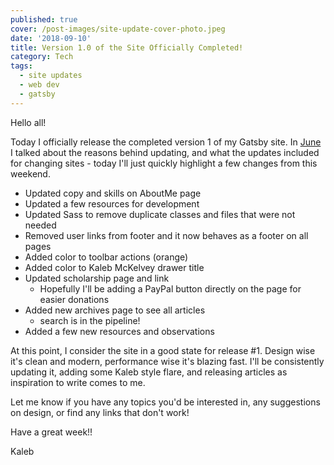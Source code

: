 ```yaml
---
published: true
cover: /post-images/site-update-cover-photo.jpeg
date: '2018-09-10'
title: Version 1.0 of the Site Officially Completed!
category: Tech
tags:
  - site updates
  - web dev
  - gatsby
---
```

Hello all!

Today I officially release the completed version 1 of my Gatsby site. In [June](https://www.kalebmckelvey.com/new-site-gatsby-material-style) I talked about the reasons behind updating, and what the updates included for changing sites - today I'll just quickly highlight a few changes from this weekend.

* Updated copy and skills on AboutMe page
* Updated a few resources for development
* Updated Sass to remove duplicate classes and files that were not needed
* Removed user links from footer and it now behaves as a footer on all pages
* Added color to toolbar actions (orange)
* Added color to Kaleb McKelvey drawer title
* Updated scholarship page and link
  * Hopefully I'll be adding a PayPal button directly on the page for easier donations
* Added new archives page to see all articles
  * search is in the pipeline!
* Added a few new resources and observations

At this point, I consider the site in a good state for release #1. Design wise it's clean and modern, performance wise it's blazing fast. I'll be consistently updating it, adding some Kaleb style flare, and releasing articles as inspiration to write comes to me.

Let me know if you have any topics you'd be interested in, any suggestions on design, or find any links that don't work!

Have a great week!!

Kaleb
